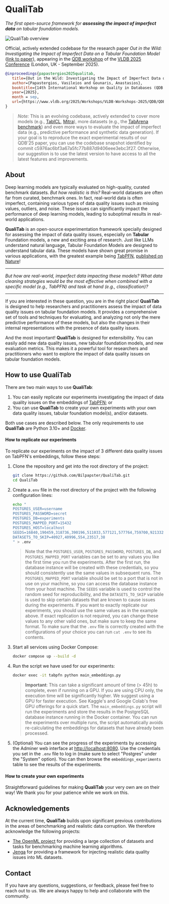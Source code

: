 # QualiTab
*The first open-source framework for **assessing the impact of imperfect data** on tabular foundation models.*


![QualiTab overview](https://github.com/user-attachments/assets/3a819135-12d3-411c-8874-f05664d752b3)

Official, actively extended codebase for the research paper *Out in the Wild: Investigating the Impact of Imperfect Data on a Tabular Foundation Model* ([link to paper](https://www.vldb.org/2025/Workshops/VLDB-Workshops-2025/QDB/QDB25_1.pdf)), appearing in the [QDB workshop](https://qdb-workshop.github.io/) of the [VLDB 2025 Conference](https://vldb.org/2025/) (London, UK - September 2025).

```bibtex
@inproceedings{papastergios2025qualitab,
   title={Out in the Wild: Investigating the Impact of Imperfect Data on a Tabular Foundation Model},
   author={Papastergios, Vasileios and Gounaris, Anastasios},
   booktitle={14th International Workshop on Quality in Databases (QDB’25)},
   year={2025},
   month = sep, 
   url={https://www.vldb.org/2025/Workshops/VLDB-Workshops-2025/QDB/QDB25_1.pdf}
}
```
> *Note:* This is an evolving codebase, actively extended to cover more models (e.g., [TabICL](https://github.com/soda-inria/tabicl), [Mitra](https://www.amazon.science/blog/mitra-mixed-synthetic-priors-for-enhancing-tabular-foundation-models)), more datasets (e.g., the [TabArena benchmark](https://arxiv.org/abs/2506.16791)) and even more ways to evaluate the impact of imperfect data (e.g., predictive performance and synthetic data generation). If your goal is to reproduce the exact experimental results of our QDB'25 paper, you can use the codebase snapshot identified by commit c5976ac6bf3a67a5fc77b887d9406eee3ebc3f27. Otherwise, our suggestion is to use the latest version to have access to all the latest features and improvements.

## About

Deep learning models are typically evaluated on high-quality, curated benchmark datasets. _But how realistic is this?_ Real-world datasets are often far from curated, benchmark ones. In fact, real-world data is often imperfect, containing various types of data quality issues such as missing values, outliers, and noise. These issues can significantly impact the performance of deep learning models, leading to suboptimal results in real-world applications.

**QualiTab** is an open-source experimentation framework specially designed for assessing the impact of data quality issues, especially on **Tabular** Foundation models, a new and exciting area of research. Just like LLMs understand natural language, Tabular Foundation Models are designed to understand tabular data. These models have shown great promise in various applications, with the greatest example being [TabPFN](https://github.com/PriorLabs/TabPFN), [published on Nature](https://www.nature.com/articles/s41586-024-08328-6)!

---

*But how are real-world, imperfect data impacting these models? What data cleaning strategies would be the most effective when combined with a specific model (e.g., TabPFN) and task at hand (e.g., classification)?*

---

If you are interested in these question, you are in the right place! **QualiTab** is designed to help researchers and practitioners assess the impact of data quality issues on tabular foundation models. It provides a comprehensive set of tools and techniques for evaluating, and analyzing not only the mere predictive performance of these models, but also the changes in their internal representations with the presence of data quality issues.

And the most important! **QualiTab** is designed for extensibility. You can easily add new data quality issues, new tabular foundation models, and new evaluation metrics. This makes it a powerful tool for researchers and practitioners who want to explore the impact of data quality issues on tabular foundation models.

## How to use QualiTab

There are two main ways to use **QualiTab**:
1. You can easily replicate our experiments investigating the impact of data quality issues on the embeddings of [TabPFN](https://github.com/PriorLabs/TabPFN); or
2. You can use **QualiTab** to create your own experiments with your own data quality issues, tabular foundation model(s), and/or datasets. 

Both use cases are described below. The only requirements to use **QualiTab** are Python 3.10+ and [Docker](https://www.docker.com/).

#### How to replicate our experiments

To replicate our experiments on the impact of 3 different data quality issues on TabPFN's embeddings, follow these steps:

1. Clone the repository and get into the root directory of the project:
   ```bash
   git clone https://github.com/Bilpapster/QualiTab.git
   cd QualiTab
    ```
2. Create a`.env` file in the root directory of the project with the following configuration lines:
    ```bash
   echo "
    POSTGRES_USER=username
    POSTGRES_PASSWORD=secret
    POSTGRES_DB=experiments
    POSTGRES_MAPPED_PORT=15432
    POSTGRES_HOST=localhost
    SEEDS=16840,190459,318736,390196,511033,577121,577764,759700,921332,924126
    DATASETS_TO_SKIP=40927,40996,554,23517,38
   " > .env
    ```
   > Note that the `POSTGRES_USER`, `POSTGRES_PASSWORD`, `POSTGRES_DB`, and `POSTGRES_MAPPED_PORT` variables can be set to any values you like the first time you run the experiments. After the first run, the database instance will be created with these credentials, so you should consistently use the same values in subsequent runs. The `POSTGRES_MAPPED_PORT` variable should be set to a port that is not in use on your machine, so you can access the database instance from your host machine. The `SEEDS` variable is used to control the random seed for reproducibility, and the `DATASETS_TO_SKIP` variable is used to skip certain datasets that are known to cause issues during the experiments. If you want to exactly replicate our experiments, you should use the same values as in the example above. If exact replication is not required, you can change these values to any other valid ones, but make sure to keep the same format. To make sure that the `.env` file is correctly created with the configurations of your choice you can run `cat .env` to see its contents.
3. Start all services using Docker Compose:
   ```bash
   docker compose up --build -d
   ```
4. Run the script we have used for our experiments:
   ```bash
   docker exec -it tabpfn python main_embeddings.py
   ```
   > **Important**: This can take a significant amount of time (> 45h) to complete, even if running on a GPU. If you are using CPU only, the execution time will be significantly higher. We suggest using a GPU for faster execution. See Kaggle's and Google Colab's free GPU offerings for a quick start. The `main_embeddings.py` script will run the experiments and store the results in the PostgreSQL database instance running in the Docker container. You can run the experiments over multiple runs, the script automatically avoids re-calculating the embeddings for datasets that have already been processed.
5. (Optional) You can see the progress of the experiments by accessing the Adminer web interface at [http://localhost:8080](http://localhost:8080). Use the credentials you set in the `.env` file to log in (make sure to select "Postgres" under the "System" option). You can then browse the `embeddings_experiments` table to see the results of the experiments.

#### How to create your own experiments

Straightforward guidelines for making **QualiTab** your very own are on their way! We thank you for your patience while we work on this.

## Acknowledgements

At the current time, **QualiTab** builds upon significant previous contributions in the areas of benchmarking and realistic data corruption. We therefore acknowledge the following projects:
- [The OpenML project](https://www.openml.org/) for providing a large collection of datasets and tasks for benchmarking machine learning algorithms.
- [Jenga](https://github.com/schelterlabs/jenga) for providing a framework for injecting realistic data quality issues into ML datasets.

## Contact 

If you have any questions, suggestions, or feedback, please feel free to reach out to us. We are always happy to help and collaborate with the community.


